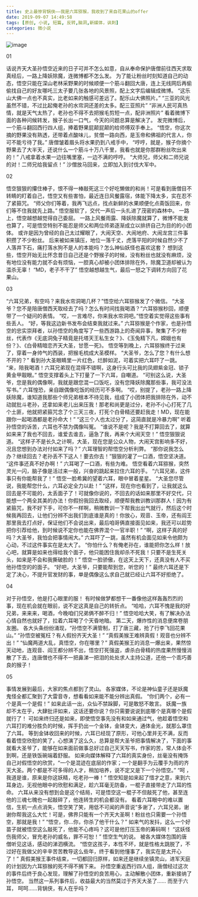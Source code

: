 ```yaml
---
title: 史上最惨背锅侠——我是六耳猕猴，我收到了来自花果山的offer
date: 2019-09-07 14:49:58
tags: [原创, 小说, 短篇, 反转,脑洞,新媒体，讽刺]
categories: 微小说
---
```

![image](http://cdn.hunxi99.com/%E5%8D%83%E5%9B%BE%E7%BD%91_%E5%9B%BD%E6%BD%AE%E4%B8%AD%E5%9B%BD%E9%A3%8E%E8%A5%BF%E6%B8%B8%E8%AE%B0%E4%B9%8B%E9%BD%90%E5%A4%A9%E5%A4%A7%E5%9C%A3%E5%AD%99%E6%82%9F%E7%A9%BA_%E5%9B%BE%E7%89%87%E7%BC%96%E5%8F%B734222166.jpg)

01

话说齐天大圣孙悟空近来的日子可并不怎么如意，自从奉命保护唐僧前往西天求取真经后，一路上降妖除魔，连微博都不怎么发。
为了能让粉丝时刻知道自己的动态，悟空只能在深山老林采野果的时候顺便一个筋斗翻回大唐，连上无线网后再偷偷找自己的好友哪吒三太子要几张各地的风景照，配上文字后编辑成微博。
“这乐山大佛一点也不真实，比老如来的触感可差远了。配乐山大佛照片。”
“三亚的风光虽然不错，不过比起俺老孙的水帘洞还差的太多。配三亚照片”
“非洲人民可真热情，就是天气太热了，老孙也不得不去把猴毛剪短一点，配非洲照片”
看着微博下面的各种问候转发，猴子长出一口气，今天的问题总算是解决了。
发完微博后，一个筋斗翻回西行四人组，捧着野果屁颠屁颠的给师傅双手奉上。
“悟空，你这次摘的野果没有熟透，还带着点酸味儿，贫僧一路向西，是玉帝和佛祖的代言人，你可不能亏待了我。”
唐僧皱着眉头将水果扔到八戒手中，
“哼哼，就是，猴子你摘个野果去了大半天，还说什么一个筋斗十万八千里，我看也就是你那群粉丝吹出来的！”
八戒拿着水果一边往嘴里塞，一边不满的哼哼。
“大师兄，师父和二师兄说的对！二师兄给我留点！”
沙僧放马回来，立即加入到讨伐大军中。


02

悟空狠狠的攥住棒子，恨不得一棒敲死这三个好吃懒做的和尚！可是看到唐僧目不转睛的盯着自己，悟空又有些害怕，最近连日风餐露宿，体能下降太多，实在忍不了紧箍咒。
“师父你们等着，我再飞远点，找点新鲜的水果顺便化点斋饭回来，你们等不住我就先上路。”
悟空服软了，交代一声后一头扎进了茂密的森林中。
一路上，悟空越想越觉得自己委屈。
一路上风餐雨露、降妖除魔就算了，微博不能发也算了，可是悟空特别不能忍是师父和两位师弟逐渐成立以排挤自己为目的的小团体。
或许是因为曾经的自己太过耀眼了，大闹天空、大闹地府、大闹龙宫三件事积攒了不少粉丝。
后来被如来镇压，地位一落千丈，虎落平阳的时候自然少不了人落井下石，痛打落水狗不是人的本能吗？怎么神仙妖怪也喜欢这套？
想到这些，悟空开始无比怀念昔日自己还是个野猴子的时候，没有粉丝也就没有麻烦，没有地位没有能力就不会有烦恼，一腔真心却被小团体排除在外，除魔卫道却被认为滥杀无辜！
“MD，老子不干了”
悟空越想越生气，最后一怒之下调转方向回了花果山。


03


“六耳兄弟，有空吗？来我水帘洞喝几杯？”悟空给六耳猕猴发了个微信。
“大圣爷？您不是陪唐僧西天取经去了吗？怎么有时间找我喝酒？”六耳猕猴秒回，顺便带了一个疑问的表情。
“哎，一言难尽，你来我水帘洞吧。”悟空着实觉得这些事有些丢人。
“好，等我这边新书发布会结束我就过来。”
六耳猕猴是个作家，也是孙悟空的忠实崇拜者，以孙悟空的角度写了一些西游路上的奇闻异事，聚集了不少粉丝，代表作《无底洞兔子精竟是托塔天王私生女？》、《玉兔精下凡，嫦娥也有份？》、《白骨精暗恋齐天大圣，甘愿一死》。
悟空等到晚上，六耳猕猴终于过来了，穿着一身帅气的西装，把猴毛梳成大圣模样。
“大圣爷，怎么了您？有什么想不开的？”
看到孙大圣眼睛里一片红色，烂醉如泥，可着实把六耳吓了一跳。
“来，陪我喝酒！六耳兄弟现在混得不错啊，这身行头可比我的凤翅紫金冠、锁子黄金甲靓眼。”
悟空支撑着头上下打量了一下六耳，自嘲道。
“可别这么说，大圣爷，您是我的偶像啊，我就是跟您混一口饭吃，没有您降妖除魔那些事，我可没法写书。”
六耳惶恐，亲自跟偶像吃饭的经历可不多啊。
“哎，别提了，老孙一路上降妖除魔，谁知道我那些个师兄弟根本不待见我，组成了小团体把我排除在外，动不动就批斗老孙，还拿如来老儿出来压我！那老和尚更是过分，老孙不小心打死了几个土匪，他就把紧箍咒念了个三天三夜，打死个白骨精还要赶我走！MD，现在能跟你一起喝酒都是老孙命大！”
“这三个人也太过分了，这简直就是冷暴力啊”
听着孙悟空的诉苦，六耳也不禁为偶像叫冤。
“谁说不是呢？我是不打算回去了，就算如来来了我也不回去，谁爱去谁去，逼急了我，再来个大闹天空！”
悟空狠狠说道。
“这样子不是长久之计啊，大圣，现在您是公众人物，大闹天宫影响多不好，况且您想到办法对付如来了吗？”
六耳理智的帮悟空分析利弊。
“那你说我怎么办？继续回去？老孙丢不下这人！要去你去！”狠狠的灌了一口酒，悟空坚决道。
“这件事还真不好办啊！”
六耳喝了一口酒，有些为难。
悟空看着六耳猕猴，突然灵光一闪，脑子像是活过来一般，兴奋的跳起来拉住六耳的手。
“六耳兄弟，这件事只有你能帮我了！”
悟空一脸希冀的望着六耳，眼中冒着星星。
“大圣您尽管说，我能帮您什么，六耳必定全力以赴！”
“这样，现在你也看到了，让我就这么回去是不可能的，太丢面子了！可就像你说的，不回去的话如来那里不好交代，只能想一个两全其美的办法！你假扮我回去取经，顺便帮我教训教训那群人！因为有紧箍咒，我不好下手，可你不一样啊，稍微教训一下帮我出出气就行，然后这个时候我再回去，让他们分辨不出我们到底谁是真的！你放心，观音、玉帝，还有阎王那里我去打点好，保证他们不会说出来，最后咱哥俩直接面见如来，我还可以趁势把你引荐给他，到时候说不定你也能在佛界混个一官半职！”
“啊，这样子真的好吗？大圣爷，我怕会把事情闹大。”
六耳吓了一跳，虽然有机会面见如来令他颇为心动，不过这件事实在是太大了。
“你怕什么？有俺老孙在，谁能把你怎么样！放心吧，就算是如来也得给我个面子，他只能困住我却杀不死我！只要不是生死关头，如来是不会和我撕破脸的！”
悟空一脸骄傲，在这天上天下，还真没有人不买他孙悟空的的面子。
“好吧，大圣爷，只要能帮到您，听您的！”
最终六耳还是下定了决心，不提升官发财的事，单是偶像这么求自己就已经让六耳不好拒绝了。


04


对于孙悟空，他是打心眼里的服！
有时候做梦都想干一番像他这样轰轰烈烈的事，现在机会就在眼前，说不定这真是自己的转折点。
“哈哈，六耳不愧是我的好兄弟，来来来，喝酒，今晚咱们兄弟俩不醉不归！”
悟空哈哈大笑，有了解决办法心情自然也就好了，拉着六耳喝了个天昏地暗。
第二天，爆炸性的消息便席卷朋友圈。
各大头条纷纷涌现，“孙悟空不满管制，打了唐三藏，抢了行李飞回花果山。”
“孙悟空被冤枉？有人假扮齐天大圣！”
“真假美猴王难辨真假！观音也分辨不出！”
“仙魔两道大乱，真悟空，你在哪里？”
真假美猴王的消息一爆出来，果然惊天动地，连观音、阎王都分辨不出，悟空打死强盗，虐杀白骨精的热度果然慢慢消散了下去，连唐僧也不得不一把鼻涕一把泪的处处求人主持公道，还他一个乖巧善良的猴子！


05

事情发展到最后，大家的焦点都到了灵山。
各家媒体，不论是神仙童子还是妖魔鬼怪全都汇聚到了大雷音寺，想看看如来能不能分辨出真假。
“你们两个，必有一个是真一个是假！”
如来此话一出，众仙不禁跺脚，可是敢怒不敢言。
妖魔一族却不太在乎，大肆批评如来，这话还要你说？你只需要说说到底哪个是真哪个是假就行了！
可如来终归还是如来，即使悟空事先没有和如来通过气，他趁着悟空和六耳打的难分胜负的时候，挥手扔出一个金钵，金钵变大，通体金光，就那么罩住了六耳。
等到金钵收回来的时候，六耳已经现了原形，可他心里并无不满，反而看着悟空欣慰的笑了，心想演了这么久，总算是帮大圣爷把事情解决了，下面的事就看大圣爷了，能够在如来面前做事总好过自己天天写书，作家的苦，常人体会不到啊，还是铁饭碗端着舒服。
如来向媒体解释了六耳的真实身份，丝毫没有掩饰自己对假悟空的欣赏，“一个是混迹在底层的作家；一个是翻手为云覆手为雨的齐天大圣。两个都是不可多得的人才，稍加培养，说不定又是下一个孙悟空。”
“呵 ，我道是谁，原来是你这妖精，吃老孙一棒！”
悟空知是如来起了惜才之意，来到六耳身边，无视他眼中的欣慰和满足，趁六耳毫无防备，一棍子直接带走了六耳的性命。
六耳从来没有想到会是这个结局，可是悟空这一棍子不但敲死了他，甚至连他的三魂七魄也一起敲碎了，他连转生的机会都没有。
看着六耳眼中的难以置信，生机一点点消失，悟空笑了笑，用低不可闻的声音说“多谢了，六耳兄弟，谢谢你帮我这么大忙！可是，佛界只能有一个齐天大圣啊！粉丝也只需要一个孙悟空，那就是我！”
“悟空，你…你，你杀了他干什么？”
如来气的发抖，这么一个好苗子就被悟空这么敲死了，他能不心疼吗？这可是他打压玉帝的筹码啊！
“这妖怪伤我师父，冒充老孙的威名，罪不可恕！”
悟空生气的说。
被各大媒体包围的唐僧听见这话，感动的涕泗横流。
“悟空这孩子，本性不坏，就是性格太跳脱了，不过好在我做父的辛辛苦苦教导这么些年，终于看到他懂事了，我实在是太开心了！”
真假美猴王事件结束，一切都回归原样，如来还是继续坐镇灵山，进军天庭的计划因为六耳猕猴的死不得不搁下来。
孙悟空重返西行四人组，唐僧经过这次的事件后终于良心发现，理解了孙悟空的良苦用心，主动解散小团体，重新接纳了孙悟空。
当然这一系列事件后，收益最大的当然莫过于齐天大圣了……
而至于六耳， 呵呵……背锅侠，有人在乎吗？